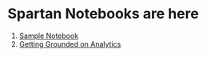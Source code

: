 # Spartan Notebooks are here

1. [Sample Notebook](sample.md)
2. [Getting Grounded on Analytics](sp101.md)

